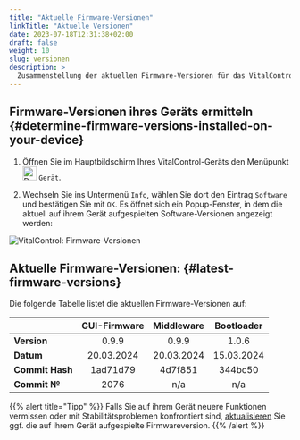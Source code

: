 ```yaml
---
title: "Aktuelle Firmware-Versionen"
linkTitle: "Aktuelle Versionen"
date: 2023-07-18T12:31:38+02:00
draft: false
weight: 10
slug: versionen
description: >
  Zusammenstellung der aktuellen Firmware-Versionen für das VitalControl Gerät.
---
```


## Firmware-Versionen ihres Geräts ermitteln {#determine-firmware-versions-installed-on-your-device}

1. Öffnen Sie im Hauptbildschirm Ihres VitalControl-Geräts den Menüpunkt <img src="/icons/device.svg" width="25" align="bottom" alt="Device" /> `Gerät`.

2. Wechseln Sie ins Untermenü `Info`, wählen Sie dort den Eintrag `Software` und bestätigen Sie mit `OK`. Es öffnet sich ein Popup-Fenster, in dem die aktuell auf ihrem Gerät aufgespielten Software-Versionen angezeigt werden:

![VitalControl: Firmware-Versionen](../images/firmware-versions.png "Anzeige Firmwareversionen")

## Aktuelle Firmware-Versionen: {#latest-firmware-versions}

Die folgende Tabelle listet die aktuellen Firmware-Versionen auf:

|                 | GUI-Firmware | Middleware  | Bootloader |
|-----------------|:------------:|:-----------:|:----------:|
| **Version**     | 0.9.9        | 0.9.9       | 1.0.6      |
| **Datum**       | 20.03.2024   | 20.03.2024  | 15.03.2024 |
| **Commit Hash** | 1ad71d79     | 4d7f851     | 344bc50    |
| **Commit №**    | 2076         | n/a         | n/a        |

{{% alert title="Tipp" %}}
Falls Sie auf ihrem Gerät neuere Funktionen vermissen oder mit Stabilitätsproblemen konfrontiert sind, [aktualisieren](../update/) Sie ggf. die auf ihrem Gerät aufgespielte Firmwareversion.
{{% /alert %}}
